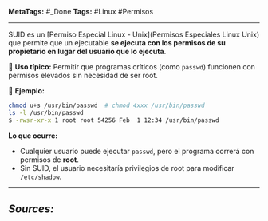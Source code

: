 **MetaTags:** #_Done 
**Tags:** #Linux #Permisos
- - -
SUID es un [Permiso Especial Linux - Unix](Permisos Especiales Linux Unix) que permite que un ejecutable **se ejecuta con los permisos de su propietario en lugar del usuario que lo ejecuta**.  

🔹 **Uso típico:** Permitir que programas críticos (como `passwd`) funcionen con permisos elevados sin necesidad de ser root.  

🔹 **Ejemplo:**  
```bash
chmod u+s /usr/bin/passwd  # chmod 4xxx /usr/bin/passwd
ls -l /usr/bin/passwd
$ -rwsr-xr-x 1 root root 54256 Feb  1 12:34 /usr/bin/passwd
```
 **Lo que ocurre:**  
- Cualquier usuario puede ejecutar `passwd`, pero el programa correrá con permisos de **root**.  
- Sin SUID, el usuario necesitaría privilegios de root para modificar `/etc/shadow`.  
- - - 
## ***Sources:***